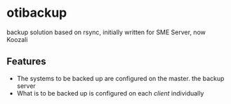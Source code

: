 # otibackup
backup solution based on rsync, initially written for SME Server, now Koozali

## Features
 * The systems to be backed up are configured on the master. the backup server
 * What is to be backed up is configured on each _client_ individually
